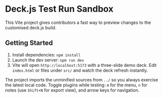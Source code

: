 # Deck.js Test Run Sandbox

This Vite project gives contributors a fast way to preview changes to the customised deck.js build.

## Getting Started
1. Install dependencies: `npm install`
2. Launch the dev server: `npm run dev`
3. Vite will open `http://localhost:5173` with a three-slide demo deck. Edit `index.html` or files under `src/` and watch the deck refresh instantly.

The project imports the unminified sources from `../` so you always exercise the latest local code. Toggle plugins while testing: `m` for the menu, `n` for notes (use `Shift+N` for export view), and arrow keys for navigation.
